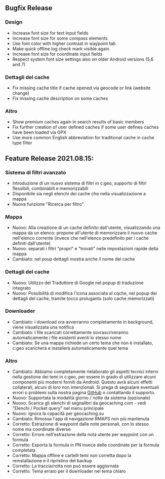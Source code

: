 ## Bugfix Release

### Design
- Increase font size for text input fields
- Increase font size for some compass elements
- Use font color with higher contrast in waypoint tab
- Make quick offline log check mark visible again
- Increase font size for coordinate input fields
- Respect system font size settings also on older Android versions (5,6 and 7)

### Dettagli del cache
- Fix missing cache title if cache opened via geocode or link (website change)
- Fix missing cache description on some caches

### Altro
- Show premium caches again in search results of basic members
- Fix further creation of user defined caches if some user defines caches have been loaded via GPX
- Use more common English abbreviation for traditional cache in cache type filter

## Feature Release 2021.08.15:

### Sistema di filtri avanzato
- Introduzione di un nuovo sistema di filtri in c:geo, supporto di filtri flessibili, combinabili e memorizzabili
- Disponibile sia negli elenchi dei cache che nella visualizzazione a mappa
- Nuova funzione "Ricerca per filtro"

### Mappa
- Nuovo: Alla creazione di un cache definito dall'utente, visualizzando una mappa da un elenco: propone all'utente di memorizzare il nuovo cache nell'elenco corrente (invece che nell'elenco predefinito per i cache definiti dall'utente)
- Nuovo: separati i filtri "propri" e "trovati" nelle impostazioni rapide della mappa
- Cambiato: nel poup dettagli mostra anche il nome del cache

### Dettagli del cache
- Nuovo: Utilizzo del Traduttore di Google nel popup di traduzione integrato
- Nuovo: Possibilità di modifica l'icona associata al cqche, nel popup dei dettagli del cache, tramite tocco proluganto (solo cache memorizzati)

### Downloader
- Cambiato: i download ora avverranno completamente in background, viene visualizzata una notifica
- Cambiato: I file scaricati correttamente sovrascriveranno automaticamente i file esistenti aventi lo stesso nome
- Cambiato: Se una mappa richiede un certo tema che non è installato, c:geo scaricherà e installerà automaticamente quel tema

### Altro
- Cambiato: Abbiamo completamente rielaborato gli aspetti tecnici interni nella gestione dei temi in c:geo, per essere in grado di utilizzare alcuni componenti più moderni forniti da Android. Questo avrà alcuni effetti collaterali, alcuni di loro non intenzionali. Si prega di segnalare eventuali errori o problemi sulla nostra pagina [GitHub](https://www.github.com/cgeo/cgeo/issues) o contattando il supporto.
- Nuovo: Supportata la modalità giorno / notte da sistema (opzionale)
- Nuovo: Scarica gli elenchi di segnalibri da geocaching.com - vedi "Elenchi / Pocket query" nel menu principale
- Nuovo: Ignora la capacità per geocaching.su
- Cambiato: Rimossa l'app di navigazione RMAPS non più mantenuta
- Corretto: Estrazione di waypoint dalle note personali, con lo stesso nome ma coordinate diverse
- Corretto: Errore nell'estrazione della nota utente per waypoint con un formula
- Corretto: Esporta la formula in PN invece delle coordinate per la formula completata
- Corretto: Mappa offline e cartelli temi non corretta dopo la reinstallazione e il ripristino del backup
- Corretto: La traccia/rotta non può essere aggiornata
- Corretto: Tema errato per il downloader nel tema chiaro
